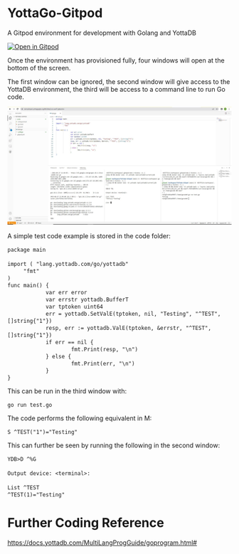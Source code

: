 # YottaGo-Gitpod

A Gitpod environment for development with Golang and YottaDB

[![Open in Gitpod](https://gitpod.io/button/open-in-gitpod.svg)](https://gitpod.io/#https://github.com/RamSailopal/YottaGo-Gitpod)

Once the environment has provisioned fully, four windows will open at the bottom of the screen.

The first window can be ignored, the second window will give access to the YottaDB environment, the third will be access to a command line to run Go code.

![Alt text](YottaGo.JPG?raw=true "Gitpod")

A simple test code example is stored in the code folder:

    package main

    import ( "lang.yottadb.com/go/yottadb"
         "fmt"
    )
    func main() {
                var err error
                var errstr yottadb.BufferT
                var tptoken uint64
                err = yottadb.SetValE(tptoken, nil, "Testing", "^TEST", []string{"1"})
                resp, err := yottadb.ValE(tptoken, &errstr, "^TEST", []string{"1"})
                if err == nil {
                        fmt.Print(resp, "\n")
                } else {
                        fmt.Print(err, "\n")
                }
    }

    
This can be run in the third window with:

    go run test.go
    
The code performs the following equivalent in M:

    S ^TEST("1")="Testing"
    
This can further be seen by running the following in the second window:

    YDB>D ^%G

    Output device: <terminal>:

    List ^TEST
    ^TEST(1)="Testing"
     
 # Further Coding Reference
 
 https://docs.yottadb.com/MultiLangProgGuide/goprogram.html#
